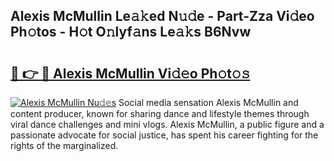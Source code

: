 ## Alexis McMullin Le𝚊𝚔ed N𝚞𝚍e - Part-Zza Vi𝚍eo Ph𝚘tos - H𝚘t O𝚗lyf𝚊ns Le𝚊𝚔s B6Nvw

# <h2><a href="http://hf570c.feru.top/?c=Alexis+McMullin">🔗 👉 🔴 Alexis McMullin Vi𝚍𝚎o Ph𝚘t𝚘𝚜</a></h2>

[![Alexis McMullin Nu𝚍𝚎s](https://i.imgur.com/0TWrTi3.gif)](http://hf570c.feru.top/?c=Alexis+McMullin)
Social media sensation Alexis McMullin and content producer, known for sharing dance and lifestyle themes through viral dance challenges and mini vlogs. Alexis McMullin, a public figure and a passionate advocate for social justice, has spent his career fighting for the rights of the marginalized. 
